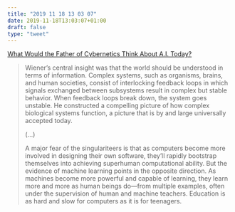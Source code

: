 ```yaml
---
title: "2019 11 18 13 03 07"
date: 2019-11-18T13:03:07+01:00
draft: false
type: "tweet"
---
```

[What Would the Father of Cybernetics Think About A.I. Today?](https://slate.com/technology/2019/02/norbert-wiener-cybernetics-human-use-artificial-intelligence.html)

> Wiener’s central insight was that the world should be understood in terms of information. Complex systems, such as organisms, brains, and human societies, consist of interlocking feedback loops in which signals exchanged between subsystems result in complex but stable behavior. When feedback loops break down, the system goes unstable. He constructed a compelling picture of how complex biological systems function, a picture that is by and large universally accepted today.
>
> (...)
>
> A major fear of the singulariteers is that as computers become more involved in designing their own software, they’ll rapidly bootstrap themselves into achieving superhuman computational ability. But the evidence of machine learning points in the opposite direction. As machines become more powerful and capable of learning, they learn more and more as human beings do—from multiple examples, often under the supervision of human and machine teachers. Education is as hard and slow for computers as it is for teenagers.
